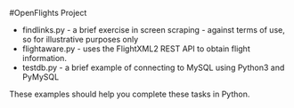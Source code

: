 #OpenFlights Project
* findlinks.py - a brief exercise in screen scraping - against terms of use, so for illustrative purposes only
* flightaware.py - uses the FlightXML2 REST API to obtain flight information.
* testdb.py - a brief example of connecting to MySQL using Python3 and PyMySQL

These examples should help you complete these tasks in Python.
